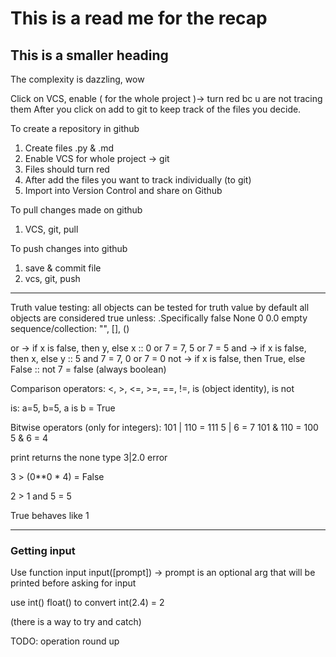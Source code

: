 # This is a read me for the recap

## This is a smaller heading
 
 The complexity is dazzling, wow

Click on VCS, enable ( for the whole project )-> turn red bc u are not tracing them
After you click on add to git to keep track of the files you decide.

To create a repository in github

1) Create files .py & .md
2) Enable VCS for whole project -> git
3) Files should turn red
4) After add the files you want to track individually (to git)
5) Import into Version Control and share on Github

To pull changes made on github

1) VCS, git, pull

To push changes into github

1) save & commit file
2) vcs, git, push

----

Truth value testing: all objects can be tested for truth value
                       by default all objects are considered true
                       unless: .Specifically false
                                None
                                0
                                0.0
                                empty sequence/collection: "", [], ()

or -> if x is false, then y, else x         :: 0 or 7 = 7, 5 or 7 = 5
and -> if x is false, then x, else y        :: 5 and 7 = 7, 0 or 7 = 0
not -> if x is false, then True, else False :: not 7 = false (always boolean)

Comparison operators:
<, >, <=, >=, ==, !=, is (object identity), is not

is: a=5, b=5, a is b = True

Bitwise operators (only for integers):
 101 | 110 = 111
 5 | 6 = 7
 101 & 110 = 100
 5 & 6 = 4

print returns the none type
3|2.0 error

3 > (0**0 * 4) = False

2 > 1 and 5 = 5


True behaves like 1

----
### Getting input

Use function input
input([prompt]) -> prompt is an optional arg that will be printed before asking for input

use int() float() to convert
int(2.4) = 2

(there is a way to try and catch)

TODO:
operation round up